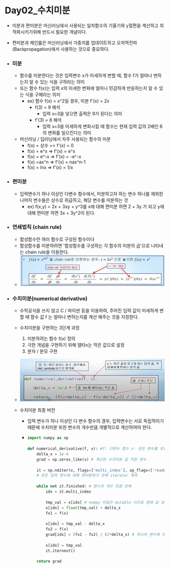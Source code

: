 # Day02_수치미분



- 미분과 편미분은 머신러닝에서 사용되는 일차함수의 기울기와 y절편을 계산하고 최적화시키기위해 반드시 필요한 개념이다.
- 편미분과 체인룰은 머신러닝에서 가중치를 업데이트하고 오차역전파(Backpropagation)에서 사용하는 것으로 중요하다.



- ### 미분

  - 함수를 미분한다는 것은 입력변수 x가 미세하게 변할 때, 함수 f가 얼마나 변하는지 알 수 있는 식을 구하라는 의미
  - 또는 함수 f(x)는 입력 x의 미세한 변화에 얼마나 민감하게 반응하는지 알 수 있는 식을 구해라는 의미
    - ex) 함수 f(x) = x^2일 경우, 미분 f'(x) = 2x
      - f(3) = 9 해석
        - 입력 x=3을 넣으면 출력은 9가 된다는 의미
      - f'(3) = 6 해석
        - 입력 x=3을 미세하게 변화시킬 때 함수는 현재 입력 값의 2배인 6의 변화를 일으킨다는 의미
  - 머신러닝 / 딥러닝에서 자주 사용되는 함수의 미분
    - f(x) = 상수 => f'(x) = 0
    - f(x) = e^x => f'(x) = e^x
    - f(x) = e^-x => f'(x) = -e^-x  
    - f(x) =ax^n => f'(x) = nax^n-1
    - f(x) = lnx => f'(x) = 1/x 



- ### 편미분

  - 입력변수가 하나 이상인 다변수 함수에서, 미분하고자 하는 변수 하나를 제외한 나머지 변수들은 상수로 취급하고, 해당 변수를 미분하는 것
    - ex) f(x,y) = 2x + 3xy + y^3를 x에 대해 편미분 하면 2 + 3y 가 되고 y에 대해 편미분 하면 3x + 3y^2이 된다.



- ### 연쇄법칙 (chain rule)

  - 합성함수란 여러 함수로 구성된 함수이다
  - 합성함수를 미분하려면 '합성함수를 구성하는 각 함수의 미분의 곱'으로 나타내는 chain rule을 이용한다.
  - ![image-20230910142755721](Day02_수치미분.assets/image-20230910142755721.png)



- ### 수치미분(numerical derivative)

  - 수학공식을 쓰지 않고 C / 파이썬 등을 이용하여, 주어진 입력 값이 미세하게 변할 때 함수 값 f 는 얼마나 변하는지를 계산 해주는 것을 지칭한다.
  - 수치미분을 구현하는 3단계 과정
    1. 미분하려는 함수 f(x) 정의
    2. 극한 개념을 구현하기 위해 델타x는 작은 값으로 설정
    3. 분자 / 분모 구현
  - ![image-20230910161001152](Day02_수치미분.assets/image-20230910161001152.png)

  

  - 수치미분 최종 버전

    - 입력 변수가 하나 이상인 다 변수 함수의 경우, 입력변수는 서로 독립적이기 때문에 수치미분 또한 변수의 개수만큼 개별적으로 계산하여야 한다.

    - ```python
      import numpy as np
      
      def numerical_derivative(f, x): #f: 다변수 함수 x: 모든 변수를 포함하고 있는 numpy 객체 (배열, 행렬, ...)
          delta_x = 1e-4
          grad = np.zeros_like(x) # 계산된 수치미분 값 저장 변수
          
          it = np.nditer(x, flags=['multi_index'], op_flags=['readwrite']) 
          # 모든 입력 변수에 대해 편미분하기 위해 iterator 획득
          
          while not it.finished: # 변수의 개수 만큼 반복
              idx = it.multi_index
              
              tmp_val = x[idx] # numpy 타입은 mutable 이므로 원래 값 보관
              x[idx] = float(tmp_val) + delta_x
              fx1 = f(x)
              
              x[idx] = tmp_val - delta_x
              fx2 = f(x)
              grad[idx] = (fx1 - fx2) / (2*delta_x) # 하나의 변수에 대한 수치미분 계산(기존코드와 동일)
              
              x[idx] = tmp_val
              it.iternext()
              
          return grad     
      ```

      

